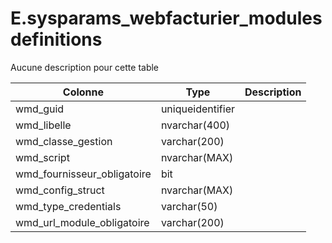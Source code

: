# E.sysparams_webfacturier_modulesdefinitions

Aucune description pour cette table

Colonne|Type|Description
---|---|---
wmd_guid|uniqueidentifier|
wmd_libelle|nvarchar(400)|
wmd_classe_gestion|varchar(200)|
wmd_script|nvarchar(MAX)|
wmd_fournisseur_obligatoire|bit|
wmd_config_struct|nvarchar(MAX)|
wmd_type_credentials|varchar(50)|
wmd_url_module_obligatoire|varchar(200)|
